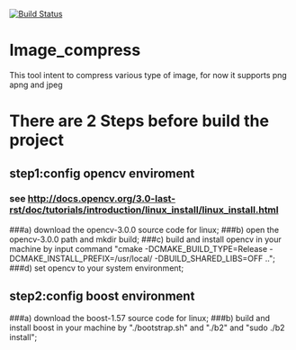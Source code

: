[![Build Status](https://travis-ci.org/chraac/image_compress.svg?branch=master)](https://travis-ci.org/chraac/image_compress)

# Image_compress
This tool intent to compress various type of image, for now it supports png apng and jpeg

# There are 2 Steps before build the project

## step1:config opencv enviroment
### see http://docs.opencv.org/3.0-last-rst/doc/tutorials/introduction/linux_install/linux_install.html
###a) download the opencv-3.0.0 source code for linux;
###b) open the opencv-3.0.0 path and mkdir build;
###c) build and install opencv in your machine by input command "cmake -DCMAKE_BUILD_TYPE=Release -DCMAKE_INSTALL_PREFIX=/usr/local/ -DBUILD_SHARED_LIBS=OFF ..";
###d) set opencv to your system environment;

## step2:config boost environment
###a) download the boost-1.57 source code for linux;
###b) build and install boost in your machine by "./bootstrap.sh" and "./b2" and "sudo ./b2 install";

